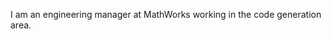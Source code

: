 I am an engineering manager at MathWorks working in the code generation area.

<!---
DaleEMartin/DaleEMartin is a ✨ special ✨ repository because its `README.md` (this file) appears on your GitHub profile.
You can click the Preview link to take a look at your changes.
--->
